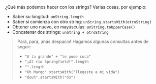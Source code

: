 ¿Qué más podemos hacer con los strings? Varias cosas, por ejemplo:

* Saber su longitud: `unString.length`
* Saber si comienza con otro string: `unString.startsWith(otroString)`
* Obtener uno nuevo, en mayúsculas: `unString.toUpperCase()`
* Concatenar dos strings: `unString + otroString`

> Pará, pará, ¡más despacio! Hagamos algunas consultas antes de seguir:
> 
> * `"A la grande" + "le puse cuca"`
> * `"¡Al río Springfield!".length`
> * `"".length`
> * `"Oh Margo".startsWith("llegaste a mi vida")`
> * `"douh".startsWith("do")`